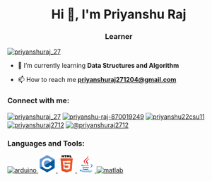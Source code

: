 <h1 align="center">Hi 👋, I'm Priyanshu Raj </h1>
<h3 align="center">Learner</h3>

<p align="left"> <a href="https://twitter.com/priyanshuraj_27" target="blank"><img src="https://img.shields.io/twitter/follow/priyanshuraj_27?logo=twitter&style=for-the-badge" alt="priyanshuraj_27" /></a> </p>

- 🌱 I’m currently learning **Data Structures and Algorithm**

- 📫 How to reach me **priyanshuraj271204@gmail.com**

<h3 align="left">Connect with me:</h3>
<p align="left">
<a href="https://twitter.com/priyanshuraj_27" target="blank"><img align="center" src="https://raw.githubusercontent.com/rahuldkjain/github-profile-readme-generator/master/src/images/icons/Social/twitter.svg" alt="priyanshuraj_27" height="30" width="40" /></a>
<a href="https://linkedin.com/in/priyanshu-raj-870019249" target="blank"><img align="center" src="https://raw.githubusercontent.com/rahuldkjain/github-profile-readme-generator/master/src/images/icons/Social/linked-in-alt.svg" alt="priyanshu-raj-870019249" height="30" width="40" /></a>
<a href="https://www.hackerrank.com/priyanshu22csu11" target="blank"><img align="center" src="https://raw.githubusercontent.com/rahuldkjain/github-profile-readme-generator/master/src/images/icons/Social/hackerrank.svg" alt="priyanshu22csu11" height="30" width="40" /></a>
<a href="https://www.leetcode.com/priyanshuraj2712" target="blank"><img align="center" src="https://raw.githubusercontent.com/rahuldkjain/github-profile-readme-generator/master/src/images/icons/Social/leet-code.svg" alt="priyanshuraj2712" height="30" width="40" /></a>
<a href="https://www.hackerearth.com/@priyanshuraj2712" target="blank"><img align="center" src="https://raw.githubusercontent.com/rahuldkjain/github-profile-readme-generator/master/src/images/icons/Social/hackerearth.svg" alt="@priyanshuraj2712" height="30" width="40" /></a>
</p>

<h3 align="left">Languages and Tools:</h3>
<p align="left"> <a href="https://www.arduino.cc/" target="_blank" rel="noreferrer"> <img src="https://cdn.worldvectorlogo.com/logos/arduino-1.svg" alt="arduino" width="40" height="40"/> </a> <a href="https://www.cprogramming.com/" target="_blank" rel="noreferrer"> <img src="https://raw.githubusercontent.com/devicons/devicon/master/icons/c/c-original.svg" alt="c" width="40" height="40"/> </a> <a href="https://www.w3.org/html/" target="_blank" rel="noreferrer"> <img src="https://raw.githubusercontent.com/devicons/devicon/master/icons/html5/html5-original-wordmark.svg" alt="html5" width="40" height="40"/> </a> <a href="https://www.java.com" target="_blank" rel="noreferrer"> <img src="https://raw.githubusercontent.com/devicons/devicon/master/icons/java/java-original.svg" alt="java" width="40" height="40"/> </a> <a href="https://www.mathworks.com/" target="_blank" rel="noreferrer"> <img src="https://upload.wikimedia.org/wikipedia/commons/2/21/Matlab_Logo.png" alt="matlab" width="40" height="40"/> </a> </p>
